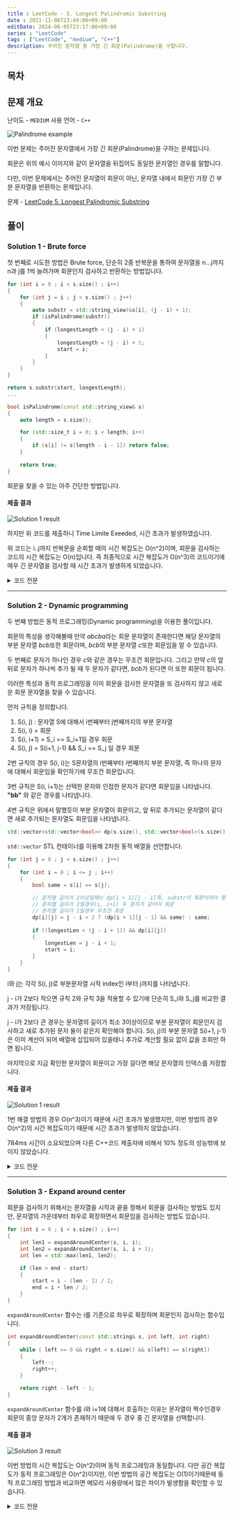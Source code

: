 ```yaml
---
title : LeetCode - 5. Longest Palindromic Substring
date : 2021-11-06T23:49:00+09:00
editDate: 2024-06-05T23:17:00+09:00
series : "LeetCode"
tags : ["LeetCode", "medium", "C++"]
description: 주어진 문자열 중 가장 긴 회문(Palindrome)을 구합니다.
---
```


## 목차

## 문제 개요

난이도 - `MEDIUM` 사용 언어 - `C++`

![Palindrome example](https://uselessetymology.files.wordpress.com/2019/10/palindrome-useless-etymology-12.png)

이번 문제는 주어진 문자열에서 가장 긴 회문(Palindrome)을 구하는 문제입니다.

회문은 위의 예시 이미지와 같이 문자열을 뒤집어도 동일한 문자열인 경우를 말합니다.

다만, 이번 문제에서는 주어진 문자열이 회문이 아닌, 문자열 내에서 회문인 가장 긴 부분 문자열을 반환하는 문제입니다.

문제 - [LeetCode 5. Longest Palindromic Substring](https://leetcode.com/problems/longest-palindromic-substring/)

## 풀이
### Solution 1 - Brute force
첫 번째로 시도한 방법은 Brute force, 단순히 2중 반복문을 통하여 문자열을 n...j까지 n과 j를 1씩 늘려가며 회문인지 검사하고 반환하는 방법입니다.

```cpp
for (int i = 0 ; i < s.size() ; i++)
{
    for (int j = i ; j < s.size() ; j++)
    {
        auto substr = std::string_view(&s[i], (j - i) + 1);
        if (isPalindrome(substr))
        {
            if (longestLength < (j - i) + 1)
            {
                longestLength = (j - i) + 1;
                start = i;
            }
        }
    }
}

return s.substr(start, longestLength);
...

bool isPalindrome(const std::string_view& s)
{
    auto length = s.size();

    for (std::size_t i = 0; i < length; i++)
    {
        if (s[i] != s[length - i - 1]) return false;
    }
    
    return true;
}
``` 

회문을 찾을 수 있는 아주 간단한 방법입니다.

#### 제출 결과
![Solution 1 result](./images/5/result_1.webp)

하지만 위 코드를 제출하니 Time Limite Exeeded, 시간 초과가 발생하였습니다.

위 코드는 i..j까지 반복문을 순회할 때의 시간 복잡도는 O(n^2)이며, 회문을 검사하는 코드의 시간 복잡도는 O(n)입니다. 즉 최종적으로 시간 복잡도가 O(n^3)의 코드이기에 매우 긴 문자열을 검사할 때 시간 초과가 발생하게 되었습니다.

<details>
<summary>코드 전문</summary>
    
```cpp showLineNumbers
#include <string>
#include <string_view>
#include <iostream>

class Solution 
{
public:
    std::string longestPalindrome(std::string s) 
    {
        if (s.size() == 1 || s.size() == 0) return s;

        int longestLength = 0;
        int start = 0;

        for (int i = 0 ; i < s.size() ; i++)
        {
            for (int j = i ; j < s.size() ; j++)
            {
                auto substr = std::string_view(&s[i], (j - i) + 1);
                if (isPalindrome(substr))
                {
                    if (longestLength < (j - i) + 1)
                    {
                        longestLength = (j - i) + 1;
                        start = i;
                    }
                }
            }
        }
        
        return s.substr(start, longestLength);
    }

private:
    bool isPalindrome(const std::string_view& s)
    {
        auto length = s.size();

        for (std::size_t i = 0; i < length; i++)
        {
            if (s[i] != s[length - i - 1]) return false;
        }
        
        return true;
    }
};
```

</details>

---

### Solution 2 - Dynamic programming
두 번째 방법은 동적 프로그래밍(Dynamic programming)을 이용한 풀이입니다.

회문의 특성을 생각해볼때 만약 *abcba*라는 회문 문자열이 존재한다면 해당 문자열의 부분 문자열 *bcb*또한 회문이며, *bcb*의 부분 문자열 *c*또한 회문임을 알 수 있습니다.

두 번째로 문자가 하나인 경우 *c*와 같은 경우는 무조건 회문입니다. 그리고 만약 *c*의 앞뒤로 문자가 하나씩 추가 될 때 두 문자가 같다면, *bcb*가 된다면 이 또한 회문이 됩니다.

이러한 특성과 동적 프로그래밍을 이미 회문을 검사한 문자열을 또 검사하지 않고 새로운 회문 문자열을 찾을 수 있습니다.

먼저 규칙을 정의합니다.
1. S(i, j) : 문자열 S에 대해서 i번째부터 j번째까지의 부분 문자열
2. S(i, i) = 회문
3. S(i, i+1) = S_i == S_i+1일 경우 회문
4. S(i, j) = S(i+1, j-1) && S_i == S_j 일 경우 회문

2번 규칙의 경우 S(i, i)는 S문자열의 i번째부터 i번째까지 부분 문자열, 즉 하나의 문자에 대해서 회문임을 확인하기에 무조건 회문입니다.

3번 규칙은 S(i, i+1)는 선택한 문자와 인접한 문자가 같다면 회문임을 나타냅니다. **"bb"** 와 같은 경우를 나타냅니다.

4번 규칙은 위에서 말했듯이 부분 문자열이 회문이고, 앞 뒤로 추가되는 문자열이 같다면 새로 추가되는 문자열도 회문임을 나타냅니다.

```cpp
std::vector<std::vector<bool>> dp(s.size(), std::vector<bool>(s.size(), false));
```

`std::vector` STL 컨테이너를 이용해 2차원 동적 배열을 선언합니다.

```cpp
for (int j = 0 ; j < s.size() ; j++)
{
    for (int i = 0 ; i <= j ; i++)
    {
        bool same = s[i] == s[j];

        // 문자열 길이가 2이상일때는 dp[i + 1][j - 1]즉, substr이 회문이여야 함
        // 문자열 길이가 2일경우(i, i+1) 두 문자가 같아야 회문
        // 문자열 길이가 1일경우 무조건 회문
        dp[i][j] = j - i > 2 ? (dp[i + 1][j - 1] && same) : same;
        
        if ((longestLen < (j - i + 1)) && dp[i][j])
        {
            longestLen = j - i + 1;
            start = i;
        }
    }
}
```

i와 j는 각각 S(i, j)로 부분문자열 시작 index인 i부터 j까지를 나타냅니다. 

j - i가 2보다 작으면 규칙 2와 규칙 3을 적용할 수 있기에 단순히 S_i와 S_j를 비교한 결과가 저장됩니다.

j - i가 2보다 큰 경우는 문자열의 길이가 최소 3이상이므로 부분 문자열이 회문인지 검사하고 새로 추가된 문자 둘이 같은지 확인해야 합니다. S(i, j)의 부분 문자열 S(i+1, j-1)은 이미 계산이 되어 배열에 삽입되어 있을태니 추가로 계산할 필요 없이 값을 조회만 하면 됩니다.

마지막으로 지금 확인한 문자열이 회문이고 가장 길다면 해당 문자열의 인덱스를 저장합니다.

#### 제출 결과
![Solution 1 result](./images/5/result_2.webp)

1번 해결 방법의 경우 O(n^3)이기 때문에 시간 초과가 발생했지만, 이번 방법의 경우 O(n^2)의 시간 복잡도이기 때문에 시간 초과가 발생하지 않았습니다.

784ms 시간이 소요되었으며 다른 C++코드 제출자에 비해서 10% 정도의 성능밖에 보이지 않았습니다.

<details>
<summary>코드 전문</summary>
    
```cpp showLineNumbers
#include <string>
#include <string_view>
#include <iostream>
#include <vector>

class Solution 
{
public:
    std::string longestPalindrome(std::string s) 
    {
        if (s.size() == 1 || s.size() == 0) return s;

        int longestLen = 0;
        int start = 0;

        std::vector<std::vector<bool>> dp(s.size(), std::vector<bool>(s.size(), false));

        // 열 기반으로 탐색
        for (int j = 0 ; j < s.size() ; j++)
        {
            for (int i = 0 ; i <= j ; i++)
            {
                bool same = s[i] == s[j];

                // 문자열 길이가 2이상일때는 dp[i + 1][j - 1]즉, substr이 회문이여야 함
                // 문자열 길이가 2일경우(i, i+1) 두 문자가 같아야 회문
                // 문자열 길이가 1일경우 무조건 회문
                dp[i][j] = j - i > 2 ? (dp[i + 1][j - 1] && same) : same;
                
                if ((longestLen < (j - i + 1)) && dp[i][j])
                {
                    longestLen = j - i + 1;
                    start = i;
                }
            }
        }

        return s.substr(start, longestLen);
    }
};
```

</details>

---

### Solution 3 - Expand around center
회문을 검사하기 위해서는 문자열을 시작과 끝을 정해서 회문을 검사하는 방법도 있지만, 문자열의 가운데부터 좌우로 확장하면서 회문임을 검사하는 방법도 있습니다.

```cpp
for (int i = 0 ; i < s.size() ; i++)
{
    int len1 = expandAroundCenter(s, i, i);
    int len2 = expandAroundCenter(s, i, i + 1);
    int len = std::max(len1, len2);

    if (len > end - start)
    {
        start = i - (len - 1) / 2;
        end = i + len / 2;
    }
}
```

`expandAroundCenter` 함수는 i를 기준으로 좌우로 확장하며 회문인지 검사하는 함수입니다.

```cpp
int expandAroundCenter(const std::string& s, int left, int right)
{
    while ( left >= 0 && right < s.size() && s[left] == s[right])
    {
        left--;
        right++;
    }

    return right - left - 1;
}
```

`expandAroundCenter` 함수를 i와 i+1에 대해서 호출하는 이유는 문자열이 짝수인경우 회문의 중앙 문자가 2개가 존재하기 때문에 두 경우 중 긴 문자열을 선택합니다.

#### 제출 결과
![Solution 3 result](./images/5/result_3.webp)

이번 방법의 시간 복잡도는 O(n^2)이며 동적 프로그래밍과 동일합니다. 다만 공간 복잡도가 동적 프로그래밍은 O(n^2)이지만, 이번 방법의 공간 복잡도는 O(1)이기때문에 동적 프로그래밍 방법과 비교하면 메모리 사용량에서 많은 차이가 발생함을 확인할 수 있습니다.

<details>
<summary>코드 전문</summary>
    
```cpp showLineNumbers
#include <string>
#include <iostream>
#include <algorithm>

class Solution 
{
public:
    std::string longestPalindrome(std::string s) 
    {
        if (s.size() == 1 || s.size() == 0) return s;

        int start = 0;
        int end = 0;

        for (int i = 0 ; i < s.size() ; i++)
        {
            int len1 = expandAroundCenter(s, i, i);
            int len2 = expandAroundCenter(s, i, i + 1);
            int len = std::max(len1, len2);

            if (len > end - start)
            {
                start = i - (len - 1) / 2;
                end = i + len / 2;
            }
        }
        
        return s.substr(start, (end - start) + 1);
    }
private:
    int expandAroundCenter(const std::string& s, int left, int right)
    {
        while ( left >= 0 && right < s.size() && s[left] == s[right])
        {
            left--;
            right++;
        }

        return right - left - 1;
    }
};
```

</details>